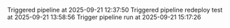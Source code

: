 Triggered pipeline at 2025-09-21 12:37:50
Triggered pipeline redeploy test at 2025-09-21 13:58:56
Trigger pipeline run at 2025-09-21 15:17:26

